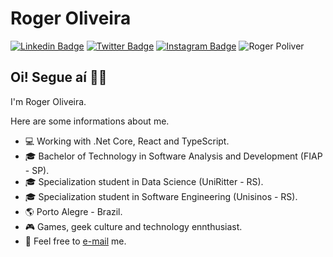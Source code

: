 # Roger Oliveira
[![Linkedin Badge](https://img.shields.io/badge/-LinkedIn-blue?style=flat&logo=LinkedIn&logoColor=white)](https://www.linkedin.com/in/rogerpoliver)
[![Twitter Badge](https://img.shields.io/badge/-Twitter-1ca0f1?style=flat&logo=Twitter&logoColor=white)](https://twitter.com/rogerpoliver)
[![Instagram Badge](https://img.shields.io/badge/-Instagram-C13584?style=flat&logo=Instagram&logoColor=white)](https://www.instagram.com/rogerpoliver)
<img src="https://komarev.com/ghpvc/?username=rogerpolvr" alt="Roger Poliver" /> </p>

## Oi! Segue aí ✌🏻

I'm Roger Oliveira.

Here are some informations about me.

- 💻 Working with .Net Core, React and TypeScript.
- 🎓 Bachelor of Technology in Software Analysis and Development (FIAP - SP).
- 🎓 Specialization student in Data Science (UniRitter - RS).
- 🎓 Specialization student in Software Engineering (Unisinos - RS).
- :earth_americas: Porto Alegre - Brazil.
- :video_game: Games, geek culture and technology ennthusiast.
- 📩 Feel free to [e-mail](mailto:rogerpolvr@gmail.com) me.
